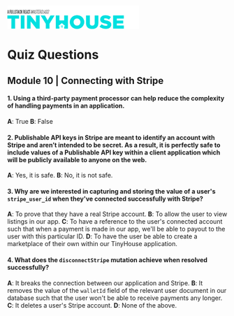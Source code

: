 <img src="../../../images/tinyhouse-logo.png" width="60%"/>

# Quiz Questions

## Module 10 | Connecting with Stripe

#### 1. Using a third-party payment processor can help reduce the complexity of handling payments in an application.

**A**: True
**B**: False

#### 2. Publishable API keys in Stripe are meant to identify an account with Stripe and aren’t intended to be secret. As a result, it is perfectly safe to include values of a Publishable API key within a client application which will be publicly available to anyone on the web.

**A**: Yes, it is safe.
**B**: No, it is not safe.

#### 3. Why are we interested in capturing and storing the value of a user's `stripe_user_id` when they've connected successfully with Stripe?

**A**: To prove that they have a real Stripe account.
**B**: To allow the user to view listings in our app.
**C**: To have a reference to the user's connected account such that when a payment is made in our app, we'll be able to payout to the user with this particular ID.
**D**: To have the user be able to create a marketplace of their own within our TinyHouse application.

#### 4. What does the `disconnectStripe` mutation achieve when resolved successfully?

**A**: It breaks the connection between our application and Stripe.
**B**: It removes the value of the `walletId` field of the relevant user document in our database such that the user won't be able to receive payments any longer.
**C**: It deletes a user's Stripe account.
**D**: None of the above.
